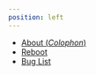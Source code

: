 ```yaml
---
position: left
---
```

- [About (*Colophon*)](about.md)
- [Reboot](posts/reboot.md "Title Attribute")
- [Bug List](posts/bug-list.md)
